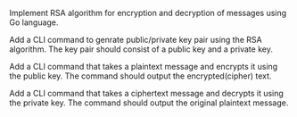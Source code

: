 Implement RSA algorithm for encryption and decryption of messages using Go language.


Add a CLI command to genrate public/private key pair using the RSA algorithm. The key pair should consist of a public key and a private key.


Add a CLI command that takes a plaintext message and encrypts it using the public key. The command should output the encrypted(cipher) text.


Add a CLI command that takes a ciphertext message and decrypts it using the private key. The command should output the original plaintext message.